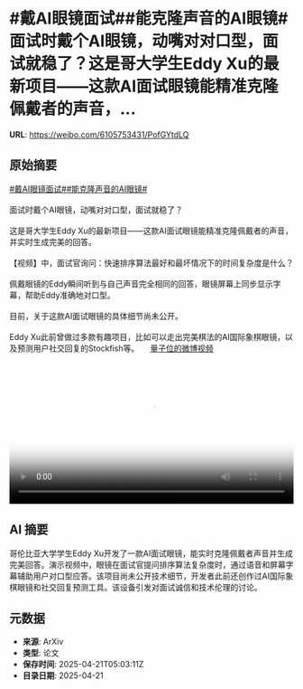 # #戴AI眼镜面试##能克隆声音的AI眼镜#面试时戴个AI眼镜，动嘴对对口型，面试就稳了？这是哥大学生Eddy Xu的最新项目——这款AI面试眼镜能精准克隆佩戴者的声音，...

**URL**: https://weibo.com/6105753431/PofGYtdLQ

## 原始摘要

<a href="https://m.weibo.cn/search?containerid=231522type%3D1%26t%3D10%26q%3D%23%E6%88%B4AI%E7%9C%BC%E9%95%9C%E9%9D%A2%E8%AF%95%23&amp;extparam=%23%E6%88%B4AI%E7%9C%BC%E9%95%9C%E9%9D%A2%E8%AF%95%23" data-hide=""><span class="surl-text">#戴AI眼镜面试#</span></a><a href="https://m.weibo.cn/search?containerid=231522type%3D1%26t%3D10%26q%3D%23%E8%83%BD%E5%85%8B%E9%9A%86%E5%A3%B0%E9%9F%B3%E7%9A%84AI%E7%9C%BC%E9%95%9C%23&amp;extparam=%23%E8%83%BD%E5%85%8B%E9%9A%86%E5%A3%B0%E9%9F%B3%E7%9A%84AI%E7%9C%BC%E9%95%9C%23" data-hide=""><span class="surl-text">#能克隆声音的AI眼镜#</span></a><br><br>面试时戴个AI眼镜，动嘴对对口型，面试就稳了？<br><br>这是哥大学生Eddy Xu的最新项目——这款AI面试眼镜能精准克隆佩戴者的声音，并实时生成完美的回答。<br><br>【视频】中，面试官询问：快速排序算法最好和最坏情况下的时间复杂度是什么？<br><br>佩戴眼镜的Eddy瞬间听到与自己声音完全相同的回答，眼镜屏幕上同步显示字幕，帮助Eddy准确地对口型。<br><br>目前，关于这款AI面试眼镜的具体细节尚未公开。<br><br>Eddy Xu此前曾做过多款有趣项目，比如可以走出完美棋法的AI国际象棋眼镜，以及预测用户社交回复的Stockfish等。 <a href="https://video.weibo.com/show?fid=1034:5157801777889337" data-hide=""><span class="url-icon"><img style="width: 1rem;height: 1rem" src="https://h5.sinaimg.cn/upload/2015/09/25/3/timeline_card_small_video_default.png" referrerpolicy="no-referrer"></span><span class="surl-text">量子位的微博视频</span></a><br clear="both"><div style="clear: both"></div><video controls="controls" poster="https://tvax3.sinaimg.cn/orj480/006Fd7o3ly1i0o6h18y78j30k00qo75d.jpg" style="width: 100%"><source src="https://f.video.weibocdn.com/o0/FsBtSrxJlx08nDID8UzS01041200c2MX0E010.mp4?label=mp4_720p&amp;template=720x960.24.0&amp;ori=0&amp;ps=1CwnkDw1GXwCQx&amp;Expires=1745215355&amp;ssig=2oWZt2WNEN&amp;KID=unistore,video"><source src="https://f.video.weibocdn.com/o0/rmGb7ydJlx08nDIC9cl2010412007mnp0E010.mp4?label=mp4_hd&amp;template=540x720.24.0&amp;ori=0&amp;ps=1CwnkDw1GXwCQx&amp;Expires=1745215355&amp;ssig=M9SBqBo08U&amp;KID=unistore,video"><source src="https://f.video.weibocdn.com/o0/OBp6XMX9lx08nDICdreE01041200459q0E010.mp4?label=mp4_ld&amp;template=360x480.24.0&amp;ori=0&amp;ps=1CwnkDw1GXwCQx&amp;Expires=1745215355&amp;ssig=eZUWrBVBoQ&amp;KID=unistore,video"><p>视频无法显示，请前往<a href="https://video.weibo.com/show?fid=1034%3A5157801777889337" target="_blank" rel="noopener noreferrer">微博视频</a>观看。</p></video>

## AI 摘要

哥伦比亚大学学生Eddy Xu开发了一款AI面试眼镜，能实时克隆佩戴者声音并生成完美回答。演示视频中，眼镜在面试官提问排序算法复杂度时，通过语音和屏幕字幕辅助用户对口型应答。该项目尚未公开技术细节，开发者此前还创作过AI国际象棋眼镜和社交回复预测工具。该设备引发对面试诚信和技术伦理的讨论。

## 元数据

- **来源**: ArXiv
- **类型**: 论文
- **保存时间**: 2025-04-21T05:03:11Z
- **目录日期**: 2025-04-21
